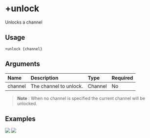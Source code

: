 # +unlock
Unlocks a channel

## Usage
```
+unlock {channel}
```

## Arguments
Name | Description | Type | Required
:-- | :-- | :-- | :--
channel | The channel to unlock. | Channel | No

> **Note** : When no channel is specified the current channel will be unlocked.

## Examples
![](https://tawk.link/60e18ecd649e0a0a5cca7167/kb/attachments/p6NocdM3Ew.jpg)
![](https://tawk.link/60e18ecd649e0a0a5cca7167/kb/attachments/nisiFcAsZZ.jpg)

